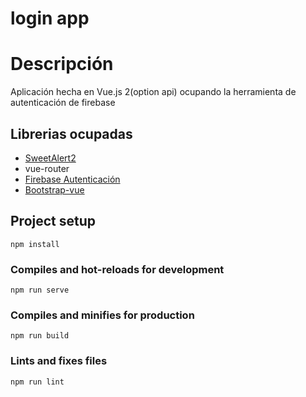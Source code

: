 # login app

Descripción
=========
Aplicación hecha en Vue.js 2(option api) ocupando la herramienta de autenticación de firebase

Librerias ocupadas
---------
*  [SweetAlert2](https://sweetalert2.github.io)
* vue-router
* [Firebase Autenticación](https://firebase.google.com/products/auth?gclid=CjwKCAjwkYGVBhArEiwA4sZLuKnKkeNepNdBdkaP2Zy7MPWJ4ZUM9YjwOuEj0HfsbaUfSAGwdLPKqBoCyFwQAvD_BwE&gclsrc=aw.ds)
* [Bootstrap-vue](https://bootstrap-vue.org/)



## Project setup
```
npm install
```

### Compiles and hot-reloads for development
```
npm run serve
```

### Compiles and minifies for production
```
npm run build
```

### Lints and fixes files
```
npm run lint
```

